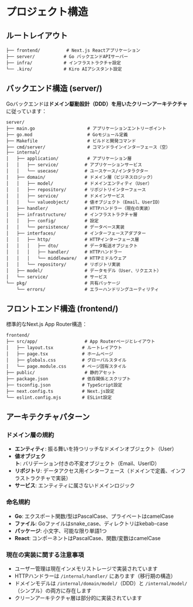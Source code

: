 # プロジェクト構造

## ルートレイアウト
```
├── frontend/          # Next.js Reactアプリケーション
├── server/           # Go バックエンドAPIサーバー
├── infra/            # インフラストラクチャ設定
└── .kiro/            # Kiro AIアシスタント設定
```

## バックエンド構造 (server/)

Goバックエンドは**ドメイン駆動設計（DDD）**を用いた**クリーンアーキテクチャ**に従っています：

```
server/
├── main.go                    # アプリケーションエントリーポイント
├── go.mod                     # Goモジュール定義
├── Makefile                   # ビルドと開発コマンド
├── cmd/server/                # コマンドラインインターフェース（空）
├── internal/
│   ├── application/           # アプリケーション層
│   │   ├── service/          # アプリケーションサービス
│   │   └── usecase/          # ユースケース/インタラクター
│   ├── domain/               # ドメイン層（ビジネスロジック）
│   │   ├── model/            # ドメインエンティティ（User）
│   │   ├── repository/       # リポジトリインターフェース
│   │   ├── service/          # ドメインサービス
│   │   └── valueobject/      # 値オブジェクト（Email、UserID）
│   ├── handler/              # HTTPハンドラー（現在の実装）
│   ├── infrastructure/       # インフラストラクチャ層
│   │   ├── config/           # 設定
│   │   └── persistence/      # データベース実装
│   ├── interfaces/           # インターフェースアダプター
│   │   ├── http/             # HTTPインターフェース層
│   │   │   ├── dto/          # データ転送オブジェクト
│   │   │   ├── handler/      # HTTPハンドラー
│   │   │   └── middleware/   # HTTPミドルウェア
│   │   └── repository/       # リポジトリ実装
│   ├── model/                # データモデル（User、リクエスト）
│   └── service/              # サービス
└── pkg/                      # 共有パッケージ
    └── errors/               # エラーハンドリングユーティリティ
```

## フロントエンド構造 (frontend/)

標準的なNext.js App Router構造：

```
frontend/
├── src/app/                  # App Routerページとレイアウト
│   ├── layout.tsx           # ルートレイアウト
│   ├── page.tsx             # ホームページ
│   ├── globals.css          # グローバルスタイル
│   └── page.module.css      # ページ固有スタイル
├── public/                   # 静的アセット
├── package.json             # 依存関係とスクリプト
├── tsconfig.json            # TypeScript設定
├── next.config.ts           # Next.js設定
└── eslint.config.mjs        # ESLint設定
```

## アーキテクチャパターン

### ドメイン層の規約
- **エンティティ**: 振る舞いを持つリッチなドメインオブジェクト（User）
- **値オブジェクト**: バリデーション付きの不変オブジェクト（Email、UserID）
- **リポジトリ**: データアクセス用インターフェース（ドメインで定義、インフラストラクチャで実装）
- **サービス**: エンティティに属さないドメインロジック

### 命名規約
- **Go**: エクスポート関数/型はPascalCase、プライベートはcamelCase
- **ファイル**: Goファイルはsnake_case、ディレクトリはkebab-case
- **パッケージ**: 小文字、可能な限り単語1つ
- **React**: コンポーネントはPascalCase、関数/変数はcamelCase

### 現在の実装に関する注意事項
- ユーザー管理は現在インメモリストレージで実装されています
- HTTPハンドラーは `/internal/handler/` にあります（移行期の構造）
- ドメインモデルは `/internal/domain/model/`（DDD）と `/internal/model/`（シンプル）の両方に存在します
- クリーンアーキテクチャ層は部分的に実装されています